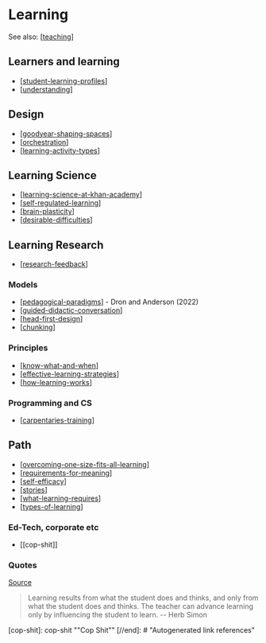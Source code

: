 # Learning
 
 See also: [[teaching]]

## Learners and learning

- [[student-learning-profiles]]
- [[understanding]]

## Design

- [[goodyear-shaping-spaces]] 
- [[orchestration]]
- [[learning-activity-types]]

## Learning Science

- [[learning-science-at-khan-academy]]
- [[self-regulated-learning]]
- [[brain-plasticity]]
- [[desirable-difficulties]]

## Learning Research

-  [[research-feedback]]

### Models

- [[pedagogical-paradigms]] - Dron and Anderson (2022)
- [[guided-didactic-conversation]]
- [[head-first-design]]
- [[chunking]]

### Principles

- [[know-what-and-when]]
- [[effective-learning-strategies]]
- [[how-learning-works]]

### Programming and CS

- [[carpentaries-training]]

## Path

- [[overcoming-one-size-fits-all-learning]]
- [[requirements-for-meaning]]
- [[self-efficacy]]
- [[stories]]
- [[what-learning-requires]]
- [[types-of-learning]]

### Ed-Tech, corporate etc

- [[cop-shit]]

### Quotes

[Source](https://eliterate.us/a-courseware-platform-for-expressing-pedagogical-intent/)
> Learning results from what the student does and thinks, and only from what the student does and thinks. The teacher can advance learning only by influencing the student to learn. -- Herb Simon

[//begin]: # "Autogenerated link references for markdown compatibility"
[teaching]: ../Teaching/teaching "Teaching"
[student-learning-profiles]: student-learning-profiles "Student Learning Profiles"
[understanding]: understanding "Understanding"
[goodyear-shaping-spaces]: ../Design/goodyear-shaping-spaces "Shaping Spaces - Peter Goodyear ALTC 2017 Keynote"
[orchestration]: ../orchestration "Orchestration"
[learning-activity-types]: learning-activity-types "Learning activity types"
[learning-science-at-khan-academy]: learning-science/learning-science-at-khan-academy "Learning Sciences at Khan Academy"
[self-regulated-learning]: self-regulated-learning "Self Regulated Learning"
[brain-plasticity]: brain-plasticity "Brain Plasticity"
[desirable-difficulties]: desirable-difficulties "Desirable difficulties"
[research-feedback]: learning-research/research-feedback "Research on Feedback in Learning"
[pedagogical-paradigms]: pedagogical-paradigms "Pedagogical Paradigms"
[guided-didactic-conversation]: guided-didactic-conversation "Guided Didactic Conversation aka teaching-learning conversations"
[head-first-design]: head-first-design "Head First Design"
[chunking]: chunking "Chunking learning"
[know-what-and-when]: know-what-and-when "Help the learner know what, when and why to do something"
[effective-learning-strategies]: effective-learning-strategies "Effective learning strategies"
[how-learning-works]: how-learning-works "How learning works"
[carpentaries-training]: carpentaries-training "Carpentaries training course"
[overcoming-one-size-fits-all-learning]: overcoming-one-size-fits-all-learning "Overcoming one size fits all learning"
[requirements-for-meaning]: requirements-for-meaning "Requirements for meaning"
[self-efficacy]: self-efficacy "Self-efficacy"
[stories]: stories "Stories"
[what-learning-requires]: what-learning-requires "What learning requires"
[types-of-learning]: types-of-learning "Types of learning"
[cop-shit]: cop-shit ""Cop Shit""
[//end]: # "Autogenerated link references"